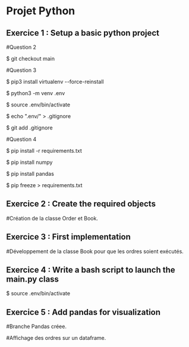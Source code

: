 # Projet Python


## Exercice 1 : Setup a basic python project

#Question 2 

$ git checkout main

#Question 3 

$ pip3 install virtualenv --force-reinstall

$ python3 -m venv .env

$ source .env/bin/activate

$ echo ".env/" > .gitignore

$ git add .gitignore

#Question 4 

$ pip install -r requirements.txt

$ pip install numpy

$ pip install pandas

$ pip freeze > requirements.txt



## Exercice 2 : Create the required objects

#Création de la classe Order et Book. 


## Exercice 3 : First implementation 

#Développement de la classe Book pour que les ordres soient exécutés.  

## Exercice 4 : Write a bash script to launch the main.py class 

$ source .env/bin/activate

## Exercice 5 : Add pandas for visualization

#Branche Pandas créee. 

#Affichage des ordres sur un dataframe. 



